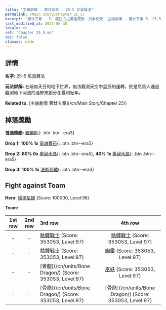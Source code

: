 ```yaml
---
title: "主線劇情 - 第廿五章 - 25-5 尼貢曆法"
permalink: /Main Story/Chapter 25_5/
excerpt: "第廿五章 - 5. 魔法门之英雄无敌：战争纪元  主線劇情 - 第廿五章_5. 25-5 尼貢曆法"
last_modified_at: 2021-06-30
locale: cn
ref: "Chapter 25_5.md"
toc: false
classes: wide
---
```


## 詳情

 **名字:** 25-5 尼貢曆法

 **玩法詳解:** 在暗無天日的地下世界，無法觀測天空中星辰的運轉，於是尼貢人通過觀測地下河流的漲勢來劃分冬夏和紀年。

 **Related to:** [主線劇情 第廿五章](/cn/Main Story/Chapter 25/)

## 掉落獎勵

 **首通獎勵:** [銀鑰匙](/cn/Items/con_693/){: .btn .btn--era3}

 **Drop 1:** **100% 1x** [靈魂寶石](/cn/Items/mat_86/){: .btn .btn--era5}

 **Drop 2:** **60% 0x** [奧祕水晶](/cn/Items/mat_80/){: .btn .btn--era5}, **40% 1x** [奧祕水晶](/cn/Items/mat_80/){: .btn .btn--era5}

 **Drop 3:** **100% 1x** [法術卷軸](/cn/Items/con_694/){: .btn .btn--era3}


## Fight against Team
 **Hero:** [維德尼娜](/cn/heroes/Vidomina/) (Score: 100000, Level:96)

 **Team:**


  | 1st row | 2nd row | 3rd row | 4th row |
  |:----:|:----:|:----|:----:|
  | - | - | [骷髏戰士](/cn/units/Skeleton/) (Score: 353053, Level:97)  | [骷髏戰士](/cn/units/Skeleton/) (Score: 353053, Level:97)  |
  | - | - | [骷髏戰士](/cn/units/Skeleton/) (Score: 353053, Level:97)  | [幽靈](/cn/units/Wight/) (Score: 353053, Level:97)  |
  | - | - | [骨龍](/cn/units/Bone Dragon/) (Score: 353053, Level:97)  | [巫妖](/cn/units/Lich/) (Score: 353053, Level:97)  |
  | - | - | [骨龍](/cn/units/Bone Dragon/) (Score: 353053, Level:97)  | [骨龍](/cn/units/Bone Dragon/) (Score: 353053, Level:97)  |


